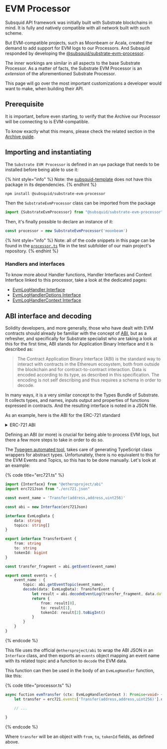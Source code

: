 # EVM Processor

Subsquid API framework was initially built with Substrate blockchains in mind. It is fully and natively compatible with all network built with such scheme.

But EVM-compatible projects, such as Moonbeam or Acala, created the demand to add support for EVM logs to our Processors. And Subsquid responded by developing the [@subsquid/substrate-evm-processor](https://www.npmjs.com/package/@subsquid/substrate-evm-processor).

The inner workings are similar in all aspects to the base Substrate Processor. As a matter of facts, the Substrate EVM Processor is an _extension_ of the aforementioned Substrate Processor.

This page will go over the most important customizations a developer would want to make, when building their API.

## Prerequisite

It is important, before even starting, to verify that the Archive our Processor will be connecting to is EVM-compatible.

To know exactly what this means, please check the related section in the [Archive guide](../guides/how-to-launch-a-squid-archive.md#launch-archives-for-evm-compatible-blockchain).

## Importing and instantiating

The `Substrate EVM Processor` is defined in an `npm` package that needs to be installed before being able to use it:

{% hint style="info" %}
Note: the [subsquid-template](https://github.com/subsquid/squid-template) does not have this package in its dependencies.
{% endhint %}

```bash
npm install @subsquid/substrate-evm-processor
```

Then the `SubstrateEvmProcessor` class can be imported from the package

```typescript
import {SubstrateEvmProcessor} from "@subsquid/substrate-evm-processor"
```

Then, it's finally possible to declare an instance of it:

```typescript
const processor = new SubstrateEvmProcessor('moonbeam')
```

{% hint style="info" %}
Note: all of the code snippets in this page can be found in the [`processor.ts`](https://github.com/subsquid/squid/blob/master/test/moonsama-erc721/src/processor.ts) file in the test subfolder of our main project's repository.
{% endhint %}

### Handlers and interfaces

To know more about Handler functions, Handler Interfaces and Context Interface linked to this processor, take a look at the dedicated pages:

* [EvmLogHandler Interface](handler-functions/handler-interfaces.md#evmloghandler)
* [EvmLogHandlerOptions Interface](handler-functions/handler-options-interfaces.md#evmloghandleroptions)
* [EvmLogHandlerContext Interface](handler-functions/context-interfaces.md#evmloghandlercontext)

## ABI interface and decoding

Solidity developers, and more generally, those who have dealt with EVM contracts should already be familiar with the concept of [ABI](https://docs.soliditylang.org/en/v0.5.3/abi-spec.html), but as a refresher, and specifically for Substrate specialist who are taking a look at this for the first time, ABI stands for Application Binary Interface and it is described as:

> The Contract Application Binary Interface (ABI) is the standard way to interact with contracts in the Ethereum ecosystem, both from outside the blockchain and for contract-to-contract interaction. Data is encoded according to its type, as described in this specification. The encoding is not self describing and thus requires a schema in order to decode.

In many ways, it is a very similar concept to the Types Bundle of Substrate. It collects types, and names, inputs output and properties of functions expressed in contracts. And the resulting interface is noted in a JSON file.

As an example, here is the ABI for the ERC-721 standard

<details>

<summary>ERC-721 ABI</summary>

{% code title="erc721.json" %}
```json
[
  {
    "inputs": [
      {
        "internalType": "string",
        "name": "name",
        "type": "string"
      },
      {
        "internalType": "string",
        "name": "symbol",
        "type": "string"
      },
      {
        "internalType": "string",
        "name": "baseURI",
        "type": "string"
      }
    ],
    "stateMutability": "nonpayable",
    "type": "constructor"
  },
  {
    "anonymous": false,
    "inputs": [
      {
        "indexed": true,
        "internalType": "address",
        "name": "owner",
        "type": "address"
      },
      {
        "indexed": true,
        "internalType": "address",
        "name": "approved",
        "type": "address"
      },
      {
        "indexed": true,
        "internalType": "uint256",
        "name": "tokenId",
        "type": "uint256"
      }
    ],
    "name": "Approval",
    "type": "event"
  },
  {
    "anonymous": false,
    "inputs": [
      {
        "indexed": true,
        "internalType": "address",
        "name": "owner",
        "type": "address"
      },
      {
        "indexed": true,
        "internalType": "address",
        "name": "operator",
        "type": "address"
      },
      {
        "indexed": false,
        "internalType": "bool",
        "name": "approved",
        "type": "bool"
      }
    ],
    "name": "ApprovalForAll",
    "type": "event"
  },
  {
    "anonymous": false,
    "inputs": [
      {
        "indexed": true,
        "internalType": "address",
        "name": "from",
        "type": "address"
      },
      {
        "indexed": true,
        "internalType": "address",
        "name": "to",
        "type": "address"
      },
      {
        "indexed": true,
        "internalType": "uint256",
        "name": "tokenId",
        "type": "uint256"
      }
    ],
    "name": "Transfer",
    "type": "event"
  },
  {
    "inputs": [
      {
        "internalType": "address",
        "name": "to",
        "type": "address"
      },
      {
        "internalType": "uint256",
        "name": "tokenId",
        "type": "uint256"
      }
    ],
    "name": "approve",
    "outputs": [],
    "stateMutability": "nonpayable",
    "type": "function"
  },
  {
    "inputs": [
      {
        "internalType": "address",
        "name": "owner",
        "type": "address"
      }
    ],
    "name": "balanceOf",
    "outputs": [
      {
        "internalType": "uint256",
        "name": "",
        "type": "uint256"
      }
    ],
    "stateMutability": "view",
    "type": "function"
  },
  {
    "inputs": [],
    "name": "baseURI",
    "outputs": [
      {
        "internalType": "string",
        "name": "",
        "type": "string"
      }
    ],
    "stateMutability": "view",
    "type": "function"
  },
  {
    "inputs": [
      {
        "internalType": "uint256",
        "name": "tokenId",
        "type": "uint256"
      }
    ],
    "name": "getApproved",
    "outputs": [
      {
        "internalType": "address",
        "name": "",
        "type": "address"
      }
    ],
    "stateMutability": "view",
    "type": "function"
  },
  {
    "inputs": [
      {
        "internalType": "address",
        "name": "owner",
        "type": "address"
      },
      {
        "internalType": "address",
        "name": "operator",
        "type": "address"
      }
    ],
    "name": "isApprovedForAll",
    "outputs": [
      {
        "internalType": "bool",
        "name": "",
        "type": "bool"
      }
    ],
    "stateMutability": "view",
    "type": "function"
  },
  {
    "inputs": [],
    "name": "name",
    "outputs": [
      {
        "internalType": "string",
        "name": "",
        "type": "string"
      }
    ],
    "stateMutability": "view",
    "type": "function"
  },
  {
    "inputs": [
      {
        "internalType": "uint256",
        "name": "tokenId",
        "type": "uint256"
      }
    ],
    "name": "ownerOf",
    "outputs": [
      {
        "internalType": "address",
        "name": "",
        "type": "address"
      }
    ],
    "stateMutability": "view",
    "type": "function"
  },
  {
    "inputs": [
      {
        "internalType": "address",
        "name": "from",
        "type": "address"
      },
      {
        "internalType": "address",
        "name": "to",
        "type": "address"
      },
      {
        "internalType": "uint256",
        "name": "tokenId",
        "type": "uint256"
      }
    ],
    "name": "safeTransferFrom",
    "outputs": [],
    "stateMutability": "nonpayable",
    "type": "function"
  },
  {
    "inputs": [
      {
        "internalType": "address",
        "name": "from",
        "type": "address"
      },
      {
        "internalType": "address",
        "name": "to",
        "type": "address"
      },
      {
        "internalType": "uint256",
        "name": "tokenId",
        "type": "uint256"
      },
      {
        "internalType": "bytes",
        "name": "_data",
        "type": "bytes"
      }
    ],
    "name": "safeTransferFrom",
    "outputs": [],
    "stateMutability": "nonpayable",
    "type": "function"
  },
  {
    "inputs": [
      {
        "internalType": "address",
        "name": "operator",
        "type": "address"
      },
      {
        "internalType": "bool",
        "name": "approved",
        "type": "bool"
      }
    ],
    "name": "setApprovalForAll",
    "outputs": [],
    "stateMutability": "nonpayable",
    "type": "function"
  },
  {
    "inputs": [
      {
        "internalType": "bytes4",
        "name": "interfaceId",
        "type": "bytes4"
      }
    ],
    "name": "supportsInterface",
    "outputs": [
      {
        "internalType": "bool",
        "name": "",
        "type": "bool"
      }
    ],
    "stateMutability": "view",
    "type": "function"
  },
  {
    "inputs": [],
    "name": "symbol",
    "outputs": [
      {
        "internalType": "string",
        "name": "",
        "type": "string"
      }
    ],
    "stateMutability": "view",
    "type": "function"
  },
  {
    "inputs": [
      {
        "internalType": "uint256",
        "name": "index",
        "type": "uint256"
      }
    ],
    "name": "tokenByIndex",
    "outputs": [
      {
        "internalType": "uint256",
        "name": "",
        "type": "uint256"
      }
    ],
    "stateMutability": "view",
    "type": "function"
  },
  {
    "inputs": [
      {
        "internalType": "address",
        "name": "owner",
        "type": "address"
      },
      {
        "internalType": "uint256",
        "name": "index",
        "type": "uint256"
      }
    ],
    "name": "tokenOfOwnerByIndex",
    "outputs": [
      {
        "internalType": "uint256",
        "name": "",
        "type": "uint256"
      }
    ],
    "stateMutability": "view",
    "type": "function"
  },
  {
    "inputs": [
      {
        "internalType": "uint256",
        "name": "tokenId",
        "type": "uint256"
      }
    ],
    "name": "tokenURI",
    "outputs": [
      {
        "internalType": "string",
        "name": "",
        "type": "string"
      }
    ],
    "stateMutability": "view",
    "type": "function"
  },
  {
    "inputs": [],
    "name": "totalSupply",
    "outputs": [
      {
        "internalType": "uint256",
        "name": "",
        "type": "uint256"
      }
    ],
    "stateMutability": "view",
    "type": "function"
  },
  {
    "inputs": [
      {
        "internalType": "address",
        "name": "from",
        "type": "address"
      },
      {
        "internalType": "address",
        "name": "to",
        "type": "address"
      },
      {
        "internalType": "uint256",
        "name": "tokenId",
        "type": "uint256"
      }
    ],
    "name": "transferFrom",
    "outputs": [],
    "stateMutability": "nonpayable",
    "type": "function"
  }
]
```
{% endcode %}

</details>

Defining an ABI (or more) is crucial for being able to process EVM logs, but there a few more steps to take in order to do so.

The [Typegen automated tool](../key-concepts/typegen.md), takes care of generating TypeScript class wrappers for abstract types. Unfortunately, there is no equivalent to this for the EVM Events and Topics, so this has to be done manually. Let's look at an example:

{% code title="erc721.ts" %}
```typescript
import {Interface} from "@ethersproject/abi"
import erc721Json from "./erc721.json"

const event_name = 'Transfer(address,address,uint256)'

const abi = new Interface(erc721Json)

interface EvmLogData {
    data: string
    topics: string[]
}

export interface TransferEvent {
    from: string
    to: string
    tokenId: bigint
}

const transfer_fragment = abi.getEvent(event_name)

export const events = {
    event_name : {
        topic: abi.getEventTopic(event_name),
        decode(data: EvmLogData): TransferEvent {
            let result = abi.decodeEventLog(transfer_fragment, data.data, data.topics)
            return {
                from: result[0],
                to: result[1],
                tokenId: result[2].toBigInt()
            }
        }
    }
}
```
{% endcode %}

This file uses the official `@ethersproject/abi` to wrap the ABI JSON in an `Interface` class, and then exports an `events` object mapping an event name with its related topic and a function to `decode` the EVM data.

This function can then be used in the body of an `EvmLogHandler` function, like this:

{% code title="processor.ts" %}
```typescript
async fuction evmTransfer (ctx: EvmLogHandlerContext ): Promise<void> {
    let transfer = erc721.events['Transfer(address,address,uint256)'].decode(ctx)

    // ...
    
}
```
{% endcode %}

Where `transfer` will be an object with `from`, `to`, `tokenId` fields, as defined above.

